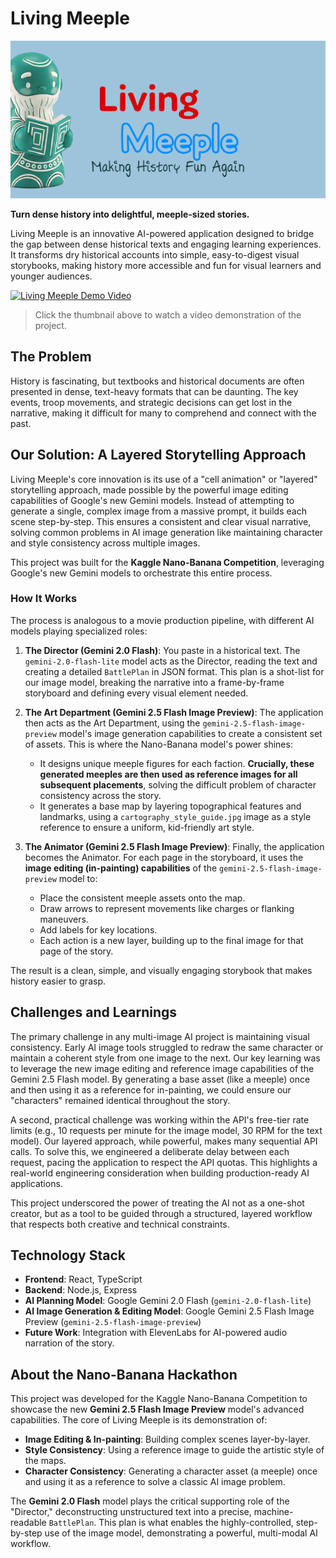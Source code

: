 # Living Meeple

![Living Meeple Banner](/images/card_image.png)

**Turn dense history into delightful, meeple-sized stories.**

Living Meeple is an innovative AI-powered application designed to bridge the gap between dense historical texts and engaging learning experiences. It transforms dry historical accounts into simple, easy-to-digest visual storybooks, making history more accessible and fun for visual learners and younger audiences.

<a href="https://www.youtube.com/watch?v=9HNK1-bh2zY" title="Living Meeple Demo Video">
  <img src="https://img.youtube.com/vi/9HNK1-bh2zY/hqdefault.jpg" alt="Living Meeple Demo Video" width="600px" />
</a>

> Click the thumbnail above to watch a video demonstration of the project.

## The Problem

History is fascinating, but textbooks and historical documents are often presented in dense, text-heavy formats that can be daunting. The key events, troop movements, and strategic decisions can get lost in the narrative, making it difficult for many to comprehend and connect with the past.

## Our Solution: A Layered Storytelling Approach

Living Meeple's core innovation is its use of a "cell animation" or "layered" storytelling approach, made possible by the powerful image editing capabilities of Google's new Gemini models. Instead of attempting to generate a single, complex image from a massive prompt, it builds each scene step-by-step. This ensures a consistent and clear visual narrative, solving common problems in AI image generation like maintaining character and style consistency across multiple images.

This project was built for the **Kaggle Nano-Banana Competition**, leveraging Google's new Gemini models to orchestrate this entire process.

### How It Works

The process is analogous to a movie production pipeline, with different AI models playing specialized roles:

1.  **The Director (Gemini 2.0 Flash)**: You paste in a historical text. The `gemini-2.0-flash-lite` model acts as the Director, reading the text and creating a detailed `BattlePlan` in JSON format. This plan is a shot-list for our image model, breaking the narrative into a frame-by-frame storyboard and defining every visual element needed.

2.  **The Art Department (Gemini 2.5 Flash Image Preview)**: The application then acts as the Art Department, using the `gemini-2.5-flash-image-preview` model's image generation capabilities to create a consistent set of assets. This is where the Nano-Banana model's power shines:
    *   It designs unique meeple figures for each faction. **Crucially, these generated meeples are then used as reference images for all subsequent placements**, solving the difficult problem of character consistency across the story.
    *   It generates a base map by layering topographical features and landmarks, using a `cartography_style_guide.jpg` image as a style reference to ensure a uniform, kid-friendly art style.

3.  **The Animator (Gemini 2.5 Flash Image Preview)**: Finally, the application becomes the Animator. For each page in the storyboard, it uses the **image editing (in-painting) capabilities** of the `gemini-2.5-flash-image-preview` model to:
    *   Place the consistent meeple assets onto the map.
    *   Draw arrows to represent movements like charges or flanking maneuvers.
    *   Add labels for key locations.
    *   Each action is a new layer, building up to the final image for that page of the story.

The result is a clean, simple, and visually engaging storybook that makes history easier to grasp.

## Challenges and Learnings

The primary challenge in any multi-image AI project is maintaining visual consistency. Early AI image tools struggled to redraw the same character or maintain a coherent style from one image to the next. Our key learning was to leverage the new image editing and reference image capabilities of the Gemini 2.5 Flash model. By generating a base asset (like a meeple) once and then using it as a reference for in-painting, we could ensure our "characters" remained identical throughout the story.

A second, practical challenge was working within the API's free-tier rate limits (e.g., 10 requests per minute for the image model, 30 RPM for the text model). Our layered approach, while powerful, makes many sequential API calls. To solve this, we engineered a deliberate delay between each request, pacing the application to respect the API quotas. This highlights a real-world engineering consideration when building production-ready AI applications.

This project underscored the power of treating the AI not as a one-shot creator, but as a tool to be guided through a structured, layered workflow that respects both creative and technical constraints.

## Technology Stack

*   **Frontend**: React, TypeScript
*   **Backend**: Node.js, Express
*   **AI Planning Model**: Google Gemini 2.0 Flash (`gemini-2.0-flash-lite`)
*   **AI Image Generation & Editing Model**: Google Gemini 2.5 Flash Image Preview (`gemini-2.5-flash-image-preview`)
*   **Future Work**: Integration with ElevenLabs for AI-powered audio narration of the story.

## About the Nano-Banana Hackathon

This project was developed for the Kaggle Nano-Banana Competition to showcase the new **Gemini 2.5 Flash Image Preview** model's advanced capabilities. The core of Living Meeple is its demonstration of:
*   **Image Editing & In-painting**: Building complex scenes layer-by-layer.
*   **Style Consistency**: Using a reference image to guide the artistic style of the maps.
*   **Character Consistency**: Generating a character asset (a meeple) once and using it as a reference to solve a classic AI image problem.

The **Gemini 2.0 Flash** model plays the critical supporting role of the "Director," deconstructing unstructured text into a precise, machine-readable `BattlePlan`. This plan is what enables the highly-controlled, step-by-step use of the image model, demonstrating a powerful, multi-modal AI workflow.
